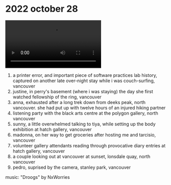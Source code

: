 # 2022 october 28

<video controls>
    <source src="../../vid/22-10-28_144.mp4" type="video/mp4">
</video>

1. a printer error, and important piece of software practices lab history, captured on another late over-night stay while i was couch-surfing, vancouver
2. justine, in perry's basement (where i was staying) the day she first watched fellowship of the ring, vancouver
3. anna, exhausted after a long trek down from deeks peak, north vancouver. she had put up with twelve hours of an injured hiking partner
4. listening party with the black arts centre at the polygon gallery, north vancouver
5. sunny, a little overwhelmed talking to tiya, while setting up the body exhibition at hatch gallery, vancouver
6. madonna, on her way to get groceries after hosting me and tarcisio, vancouver
7. volunteer gallery attendants reading through provocative diary entries at hatch gallery, vancouver
8. a couple looking out at vancouver at sunset, lonsdale quay, north vancouver
9. pedro, suprised by the camera, stanley park, vancouver

music: "Droogs" by NxWorries
